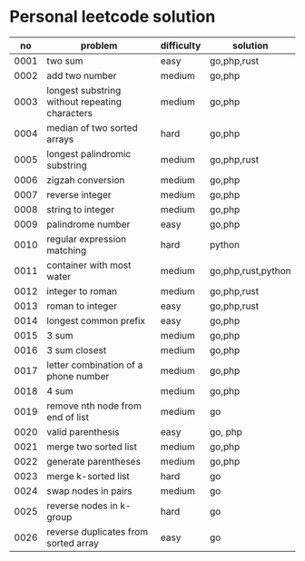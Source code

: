 # Personal leetcode solution

|no|problem|difficulty|solution|
| -| -| -| -|
|0001|two sum|easy|go,php,rust|
|0002|add two number|medium|go,php|
|0003|longest substring without repeating characters|medium|go,php|
|0004|median of two sorted arrays|hard|go,php|
|0005|longest palindromic substring|medium|go,php,rust|
|0006|zigzah conversion|medium|go,php|
|0007|reverse integer|medium|go,php|
|0008|string to integer|medium|go,php|
|0009|palindrome number|easy|go,php|
|0010|regular expression matching|hard|python|
|0011|container with most water|medium|go,php,rust,python|
|0012|integer to roman|medium|go,php,rust|
|0013|roman to integer|easy|go,php,rust|
|0014|longest common prefix|easy|go,php|
|0015|3 sum|medium|go,php|
|0016|3 sum closest|medium|go,php|
|0017|letter combination of a phone number|medium|go,php|
|0018|4 sum|medium|go,php|
|0019|remove nth node from end of list|medium|go|
|0020|valid parenthesis|easy|go, php|
|0021|merge two sorted list|medium|go,php|
|0022|generate parentheses|medium|go,php|
|0023|merge k-sorted list|hard|go|
|0024|swap nodes in pairs|medium|go|
|0025|reverse nodes in k-group|hard|go|
|0026|reverse duplicates from sorted array|easy|go|
